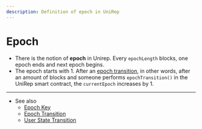 ```yaml
---
description: Definition of epoch in UniRep
---
```


# Epoch

* There is the notion of **epoch** in Unirep. Every `epochLength` blocks, one epoch ends and next epoch begins.
* The epoch starts with 1. After an [epoch transition](epoch-transition.md), in other words, after an amount of blocks and someone performs `epochTransition()` in the UniRep smart contract, the `currentEpoch` increases by 1.

***

* See also
  * [Epoch Key](epoch-key.md)
  * [Epoch Transition](epoch-transition.md)
  * [User State Transition](user-state-transition.md)
